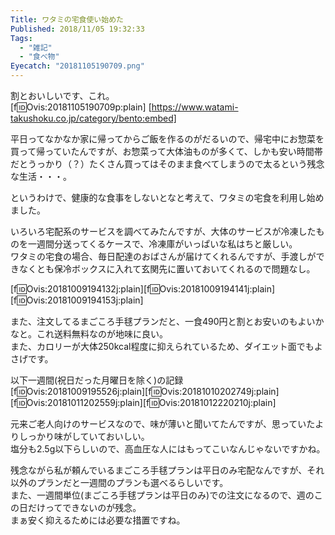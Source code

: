 ```yaml
---
Title: ワタミの宅食使い始めた
Published: 2018/11/05 19:32:33
Tags:
  - "雑記"
  - "食べ物"
Eyecatch: "20181105190709.png"
---
```

割とおいしいです、これ。  
[f:id:Ovis:20181105190709p:plain]
[https://www.watami-takushoku.co.jp/category/bento:embed]



平日ってなかなか家に帰ってからご飯を作るのがだるいので、帰宅中にお惣菜を買って帰っていたんですが、お惣菜って大体油ものが多くて、しかも安い時間帯だとうっかり（？）たくさん買ってはそのまま食べてしまうので太るという残念な生活・・・。  

というわけで、健康的な食事をしないとなと考えて、ワタミの宅食を利用し始めました。  

いろいろ宅配系のサービスを調べてみたんですが、大体のサービスが冷凍したものを一週間分送ってくるケースで、冷凍庫がいっぱいな私はちと厳しい。  
ワタミの宅食の場合、毎日配達のおばさんが届けてくれるんですが、手渡しができなくとも保冷ボックスに入れて玄関先に置いておいてくれるので問題なし。  

[f:id:Ovis:20181009194132j:plain][f:id:Ovis:20181009194141j:plain][f:id:Ovis:20181009194153j:plain]

また、注文してるまごころ手毬プランだと、一食490円と割とお安いのもよいかなと。これ送料無料なのが地味に良い。  
また、カロリーが大体250kcal程度に抑えられているため、ダイエット面でもよさげです。  

以下一週間(祝日だった月曜日を除く)の記録  
[f:id:Ovis:20181009195526j:plain][f:id:Ovis:20181010202749j:plain][f:id:Ovis:20181011202559j:plain][f:id:Ovis:20181012220210j:plain]  

元来ご老人向けのサービスなので、味が薄いと聞いてたんですが、思っていたよりしっかり味がしていておいしい。  
塩分も2.5g以下らしいので、高血圧な人にはもってこいなんじゃないですかね。  

残念ながら私が頼んでいるまごころ手毬プランは平日のみ宅配なんですが、それ以外のプランだと一週間のプランも選べるらしいです。  
また、一週間単位(まごころ手毬プランは平日のみ)での注文になるので、週のこの日だけってできないのが残念。  
まぁ安く抑えるためには必要な措置ですね。  
